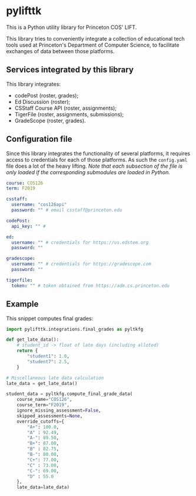 # pylifttk

This is a Python utility library for Princeton COS' LIFT.

This library tries to conveniently integrate a collection of educational tech tools used at Princeton's Department of Computer Science, to facilitate exchanges of data between those platforms.


## Services integrated by this library

This library integrates:
- codePost (roster, grades);
- Ed Discussion (roster);
- CSStaff Course API (roster, assignments);
- TigerFile (roster, assignments, submissions);
- GradeScope (roster, grades).


## Configuration file

Since this library integrates the functionality of several platforms, it requires access to credentials for each of those platforms. As such the `config.yaml` file does a lot of the heavy lifting. *Note that each subsection of the file is only loaded if the corresponding submodules are loaded in Python.*

```yaml
course: COS126
term: F2019

csstaff:
  username: "cos126api"
  password: "" # email csstaff@princeton.edu

codePost:
  api_key: "" #

ed:
  username: "" # credentials for https://us.edstem.org
  password: ""

gradescope:
  username: "" # credentials for https://gradescope.com
  password: ""

tigerfile:
  token: "" # token obtained from https://adm.cs.princeton.edu
```

## Example

This snippet computes final grades:

```python
import pylifttk.integrations.final_grades as pyltkfg

def get_late_data():
    # student_id -> float of late days (including alloted)
    return {
        "student1": 1.0,
        "student7": 2.5,    
    }

# Miscellaneous late data calculation
late_data = get_late_data()

student_data = pyltkfg.compute_final_grade_data(
    course_name="COS126",
    course_term="F2019",
    ignore_missing_assessment=False,
    skipped_assessments=None,
    override_cutoffs={
        "A+": 100.0,
        "A" : 92.49,
        "A-": 89.50,
        "B+": 87.00,
        "B" : 82.75,
        "B-": 80.00,
        "C+": 77.00,
        "C" : 73.00,
        "C-": 69.00,
        "D" : 55.0
    },
    late_data=late_data)
```